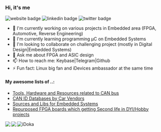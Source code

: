 ### Hi, it's me

![website badge](https://img.shields.io/badge/website-iDoka.ru-brightgreen?style=flat-square&link=http://idoka.ru)
![linkedin badge](https://img.shields.io/badge/linkedin-Dmitry_Murzinov-9cf?style=flat-square&link=https://linkedin.com/in/idoka&logo=linkedin)
![twitter badge](https://img.shields.io/badge/twitter-@iDoka__ru-blue?style=flat-square&link=https://twitter.com/idoka_ru&logo=twitter)



<!--
[![iDoka's github stats](https://github-readme-stats.vercel.app/api?username=iDoka)](https://github.com/iDoka/github-readme-stats)
-->
<!--
[![Top Langs](https://github-readme-stats.vercel.app/api/top-langs/?username=iDoka)](https://github.com/iDoka/github-readme-stats)
-->


- 🔭 I'm currently working on various projects in Embedded area (FPGA, Automotive, Reverse Engineering)
- 🌱 I'm currently learning programming µC on Embedded Systems
- 👯 I'm looking to collaborate on challenging project (mostly in Digital Design|Embedded Systems)
- 💬 Ask me about FPGA and ASIC design
- 📫 How to reach me: Keybase|Telegram|Github 
- ⚡ Fun fact: Linux big fan and iDevices ambassador at the same time


#### My awesome lists of ..:

* [Tools, Hardware and Resources related to CAN bus](https://github.com/iDoka/awesome-canbus)
* [CAN ID Databases by Car Vendors](https://github.com/iDoka/awesome-automotive-can-id)
* [Sources and Libs for Embedded Systems](https://github.com/iDoka/awesome-embedded-software)
* [Repurposed FPGA boards which getting Second life in DYI/Hobby projects](https://github.com/iDoka/awesome-fpga-boards)


<a href="https://github.com/iDoka/github-readme-stats">
  <img align="left" src="https://github-readme-stats.vercel.app/api?username=iDoka&count_private=true&show_icons=true" />
</a>
<a href="https://github.com/iDoka/github-readme-stats">
  <img align="left" src="https://github-readme-stats.vercel.app/api/top-langs/?username=iDoka&hide=jupyter%20notebook" />
</a>


<div align="right">
<p align="left"> <img src="https://komarev.com/ghpvc/?username=iDoka&label=Views&color=blue&style=plastic" alt="iDoka" /> </p>
</div>




<!--
**iDoka/iDoka** is a ✨ _special_ ✨ repository because its `README.md` (this file) appears on your GitHub profile.

Here are some ideas to get you started:

- 🔭 I’m currently working on ...
- 🌱 I’m currently learning ...
- 👯 I’m looking to collaborate on ...
- 🤔 I’m looking for help with ...
- 💬 Ask me about ...
- 📫 How to reach me: ...
- 😄 Pronouns: ...
- ⚡ Fun fact: ...
-->
